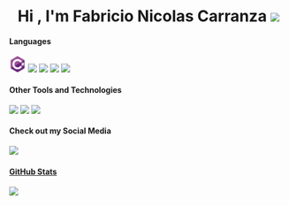 <h1 align="center">Hi , I'm Fabricio Nicolas Carranza <img src="https://media.giphy.com/media/hvRJCLFzcasrR4ia7z/giphy.gif" width="35"></h1>
<h4> Languages </h4>
<span> 
  <img width= "30px" src="https://raw.githubusercontent.com/devicons/devicon/master/icons/csharp/csharp-original.svg">
  <img width = "78px" src="https://img.shields.io/badge/html5-%23E34F26.svg?style=for-the-badge&logo=html5&logoColor=white">
  <img width = "68px" src="https://img.shields.io/badge/css3-%231572B6.svg?style=for-the-badge&logo=css3&logoColor=white">
  <img width = "112px" src="https://img.shields.io/badge/JavaScript-%23323330.svg?style=for-the-badge&logo=javascript&logoColor=F7DF1E">
  <img width= "63px" src="https://img.shields.io/badge/SQL%20-%23025E8C.svg?logo=amazon-dynamodb&logoColor=white">

</span>

<h4> Other Tools and Technologies </h4>
<span>
  <img src="https://img.shields.io/badge/Microsoft%20SQL%20Server-CC2927?style=for-the-badge&logo=microsoft%20sql%20server&logoColor=white">
   <img src="https://img.shields.io/badge/.NET-5C2D91?style=for-the-badge&logo=.net&logoColor=white">
   <img src="https://img.shields.io/badge/GitHub-100000?style=for-the-badge&logo=github&logoColor=white">
</span>

<h4> Check out my Social Media </h4>
<span>
  <a href= "https://www.linkedin.com/in/fabricionicolasok/">
<img src= "https://img.shields.io/badge/linkedin-%230077B5.svg?style=for-the-badge&logo=linkedin&logoColor=white">
</span>

<h4> GitHub Stats </h4>
<p>
  <a href="https://github.com/fabricionicolasok">
    <img src="https://github-readme-stats.vercel.app/api?username=fabricionicolasok&show_icons=true&hide_border=true&title_color=94b4a4&amp&icon_color=FFFFFF&amp&text_color=FFFFFF&amp&bg_color=000000&count_private=true&include_all_commits=true"/>
  </a>
</p>
